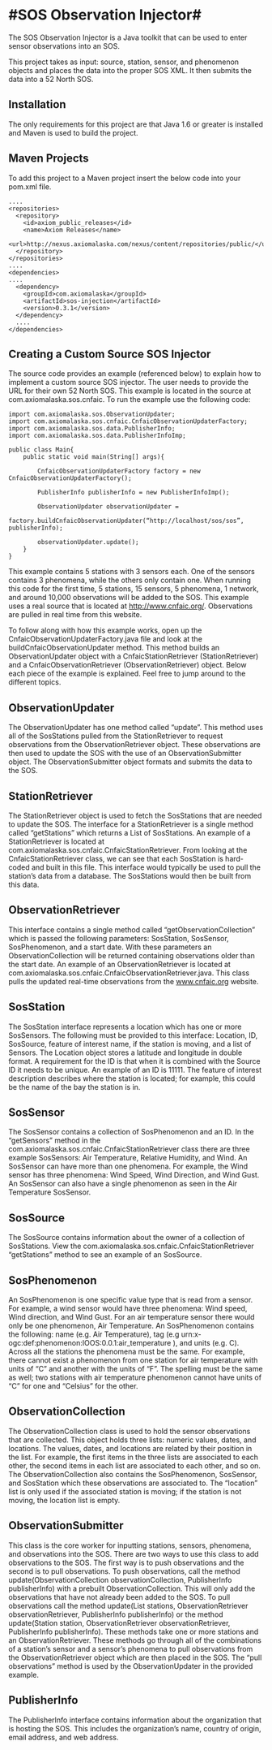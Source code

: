 #SOS Observation Injector#
===========

The SOS Observation Injector is a Java toolkit that can be used to enter sensor observations into an SOS.

This project takes as input: source, station, sensor, and phenomenon objects and places the data into the proper SOS XML. It then submits the data into a 52 North SOS. 

Installation
------------
The only requirements for this project are that Java 1.6 or greater is installed and Maven is used to build the project.

Maven Projects
--------------
To add this project to a Maven project insert the below code into your pom.xml file. 

    ....
    <repositories>
      <repository>
        <id>axiom_public_releases</id>
        <name>Axiom Releases</name>
        <url>http://nexus.axiomalaska.com/nexus/content/repositories/public/</url>
      </repository>
    </repositories>
    ....
    <dependencies>
    ....
      <dependency>
        <groupId>com.axiomalaska</groupId>
        <artifactId>sos-injection</artifactId>
        <version>0.3.1</version>
      </dependency>
      ....
    </dependencies>

Creating a Custom Source SOS Injector
-------------------------------------
The source code provides an example (referenced below) to explain how to implement a custom source SOS injector. The user needs to provide the URL for their own 52 North SOS. This example is located in the source at com.axiomalaska.sos.cnfaic. To run the example use the following code:

    import com.axiomalaska.sos.ObservationUpdater;
    import com.axiomalaska.sos.cnfaic.CnfaicObservationUpdaterFactory;
    import com.axiomalaska.sos.data.PublisherInfo;
    import com.axiomalaska.sos.data.PublisherInfoImp;
    
    public class Main{
        public static void main(String[] args){
    
            CnfaicObservationUpdaterFactory factory = new CnfaicObservationUpdaterFactory();
    
            PublisherInfo publisherInfo = new PublisherInfoImp();
    
            ObservationUpdater observationUpdater = 
                factory.buildCnfaicObservationUpdater(“http://localhost/sos/sos”, publisherInfo);
    
            observationUpdater.update();
        }
    }

This example contains 5 stations with 3 sensors each. One of the sensors contains 3 phenomena, while the others only contain one. When running this code for the first time, 5 stations, 15 sensors, 5 phenomena, 1 network, and around 10,000 observations will be added to the SOS. This example uses a real source that is located at http://www.cnfaic.org/. Observations are pulled in real time from this website. 

To follow along with how this example works, open up the CnfaicObservationUpdaterFactory.java file and look at the buildCnfaicObservationUpdater method. This method builds an ObservationUpdater object with a CnfaicStationRetriever (StationRetriever) and a CnfaicObservationRetriever (ObservationRetriever) object. Below each piece of the example is explained. Feel free to jump around to the different topics. 

ObservationUpdater
------------------
The ObservationUpdater has one method called “update”. This method uses all of the SosStations pulled from the StationRetriever to request observations from the ObservationRetriever object. These observations are then used to update the SOS with the use of an ObservationSubmitter object. The ObservationSubmitter object formats and submits the data to the SOS. 

StationRetriever
----------------
The StationRetriever object is used to fetch the SosStations that are needed to update the SOS. The interface for a StationRetriever is a single method called “getStations” which returns a List of SosStations. An example of a StationRetriever is located at com.axiomalaska.sos.cnfaic.CnfaicStationRetriever. From looking at the CnfaicStationRetriever class, we can see that each SosStation is hard-coded and built in this file. This interface would typically be used to pull the station’s data from a database. The SosStations would then be built from this data. 

ObservationRetriever
--------------------
This interface contains a single method called “getObservationCollection” which is passed the following parameters: SosStation, SosSensor, SosPhenomenon, and a start date. With these parameters an ObservationCollection will be returned containing observations older than the start date. An example of an ObservationRetriever is located at com.axiomalaska.sos.cnfaic.CnfaicObservationRetriever.java. This class pulls the updated real-time observations from the www.cnfaic.org website. 

SosStation
----------
The SosStation interface represents a location which has one or more SosSensors. The following must be provided to this interface: Location, ID, SosSource, feature of interest name, if the station is moving, and a list of Sensors. The Location object stores a latitude and longitude in double format. A requirement for the ID is that when it is combined with the Source ID it needs to be unique. An example of an ID is 11111. The feature of interest description describes where the station is located; for example, this could be the name of the bay the station is in.

SosSensor
---------
The SosSensor contains a collection of SosPhenomenon and an ID. In the “getSensors” method in the com.axiomalaska.sos.cnfaic.CnfaicStationRetriever class there are three example SosSensors: Air Temperature, Relative Humidity, and Wind. An SosSensor can have more than one phenomena. For example, the Wind sensor has three phenomena: Wind Speed, Wind Direction, and Wind Gust. An SosSensor can also have a single phenomenon as seen in the Air Temperature SosSensor.

SosSource
---------
The SosSource contains information about the owner of a collection of SosStations. View the com.axiomalaska.sos.cnfaic.CnfaicStationRetriever “getStations” method to see an example of an SosSource. 

SosPhenomenon
-------------
An SosPhenomenon is one specific value type that is read from a sensor. For example, a wind sensor would have three phenomena: Wind speed, Wind direction, and Wind Gust. For an air temperature sensor there would only be one phenomenon, Air Temperature. An SosPhenomenon contains the following: name (e.g. Air Temperature), tag (e.g urn:x-ogc:def:phenomenon:IOOS:0.0.1:air_temperature ), and units (e.g. C). Across all the stations the phenomena must be the same. For example, there cannot exist a phenomenon from one station for air temperature with units of “C” and another with the units of “F”. The spelling must be the same as well; two stations with air temperature phenomenon cannot have units of “C” for one and “Celsius” for the other. 

ObservationCollection
---------------------
The ObservationCollection class is used to hold the sensor observations that are collected. This object holds three lists: numeric values, dates, and locations. The values, dates, and locations are related by their position in the list. For example, the first items in the three lists are associated to each other, the second items  in each list are associated to each other, and so on. The ObservationCollection also contains the SosPhenomenon, SosSensor, and SosStation which these observations are associated to. The “location” list is only used if the associated station is moving; if the station is not moving, the location list is empty. 

ObservationSubmitter
--------------------
This class is the core worker for inputting stations, sensors, phenomena, and observations into the SOS. There are two ways to use this class to add observations to the SOS. The first way is to push observations and the second is to pull observations. To push observations, call the method update(ObservationCollection observationCollection, PublisherInfo publisherInfo) with a prebuilt ObservationCollection. This will only add the observations that have not 
already been added to the SOS. To pull observations call the method update(List<Station> stations, ObservationRetriever observationRetriever, PublisherInfo publisherInfo)
or the method update(Station station, ObservationRetriever observationRetriever, PublisherInfo publisherInfo). These methods take one or more stations and an ObservationRetriever. These methods go through all of the combinations of a station’s sensor and a sensor’s phenomena to pull observations from the ObservationRetriever object which are then placed in the SOS. The “pull observations” method is used by the ObservationUpdater in the provided example.


PublisherInfo
-------------
The PublisherInfo interface contains information about the organization that is hosting the SOS. This includes the organization’s name, country of origin, email address, and web address. 
